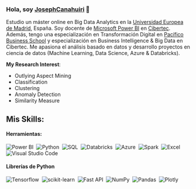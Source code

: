 ### Hola, soy [JosephCanahuiri](https://github.com/JosephCanahuiri) 👋

Estudio un máster online en Big Data Analytics en la [Universidad Europea de Madrid](https://universidadeuropea.com/), España. Soy docente de [Microsoft Power BI](https://powerbi.microsoft.com/es-es/desktop/) en [Cibertec](https://www.cibertec.edu.pe/). Además, tengo una especialización en Transformación Digital en [Pacífico Business School](https://pbs.edu.pe/default.aspx) y especialización en Business Intelligence & Big Data en Cibertec. Me apasiona el análisis basado en datos y desarrollo proyectos en ciencia de datos (Machine Learning, Data Science, Azure & Databricks).

**My Research Interest**:
- Outlying Aspect Mining
- Classification
- Clustering
- Anomaly Detection
- Similarity Measure

## Mis Skills:

#### Herramientas:

![Power BI](https://img.shields.io/badge/PowerBI-F2C811?style=for-the-badge&logo=Power%20BI&logoColor=white)&nbsp;
![Python](https://img.shields.io/badge/Python-3776AB?style=for-the-badge&logo=python&logoColor=white)&nbsp;
![SQL](https://img.shields.io/badge/SQL_Server-CC2927?style=for-the-badge&logo=microsoft-sql-server&logoColor=white)&nbsp;
![Databricks](https://img.shields.io/badge/Databricks-FF3621?style=for-the-badge&logo=Databricks&logoColor=white)&nbsp;
![Azure](https://img.shields.io/badge/azure-0089D6?style=for-the-badge&logo=microsoft-azure&logoColor=white)&nbsp;
![Spark](https://img.shields.io/badge/Apache_Spark-4A729B?style=for-the-badge&logo=apachespark&logoColor=#E35A16)&nbsp;
![Excel](https://img.shields.io/badge/Excel-217346?style=for-the-badge&logo=microsoft-excel&logoColor=white)&nbsp;
![Visual Studio Code](https://img.shields.io/badge/Visual_Studio_Code-0078D4?style=for-the-badge&logo=visual%20studio%20code&logoColor=white)&nbsp;

#### Librerías de Python

![Tensorflow](https://img.shields.io/badge/TensorFlow-FF6F00?style=for-the-badge&logo=tensorflow&logoColor=white)&nbsp;
![scikit-learn](https://img.shields.io/badge/scikit--learn-%23F7931E.svg?style=for-the-badge&logo=scikit-learn&logoColor=white)&nbsp;
![Fast API](https://img.shields.io/badge/FastAPI-005571?style=for-the-badge&logo=fastapi)&nbsp;
![NumPy](https://img.shields.io/badge/numpy-%23013243.svg?style=for-the-badge&logo=numpy&logoColor=white)&nbsp;
![Pandas](https://img.shields.io/badge/pandas-%23150458.svg?style=for-the-badge&logo=pandas&logoColor=white)&nbsp;
![Plotly](https://img.shields.io/badge/Plotly-%233F4F75.svg?style=for-the-badge&logo=plotly&logoColor=white)
